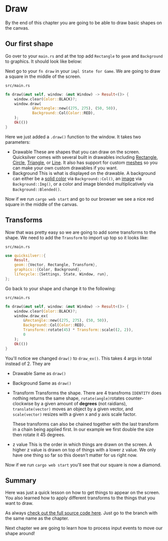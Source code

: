 # Draw
By the end of this chapter you are going to be able to draw basic shapes on the canvas.

## Our first shape
Go over to your `main.rs` and at the top add `Rectangle` to `geom` and `Background` to graphics. It should look like below:

Next go to your `fn draw` in your `impl State for Game`. We are going to draw a square in the middle of the screen. 

`src/main.rs`
``` Rust
fn draw(&mut self, window: &mut Window) -> Result<()> {
    window.clear(Color::BLACK)?;
    window.draw(
            &Rectangle::new((275, 275), (50, 50)),
            Background::Col(Color::RED),
    );
    Ok(())
}
```

Here we just added a `.draw()` function to the window. It takes two parameters:
- Drawable
    These are shapes that you can draw on the screen. Quicksilver comes with several built in drawables including [Rectangle](https://docs.rs/quicksilver/0.3.15/quicksilver/geom/struct.Line.html), [Circle](https://docs.rs/quicksilver/0.3.15/quicksilver/geom/struct.Circle.html), [Triangle](https://docs.rs/quicksilver/0.3.15/quicksilver/geom/struct.Circle.html), or [Line](https://docs.rs/quicksilver/0.3.15/quicksilver/geom/struct.Line.html). It also has support for custom [meshes](https://docs.rs/quicksilver/0.3.15/quicksilver/tutorials/_11_mesh/index.html) so you can make your own custom drawables if you want. 
- Background
    This is what is displayed on the drawable. A background can either be a [solid color](https://docs.rs/quicksilver/0.3.15/quicksilver/graphics/struct.Color.html) via `Background::Col()`, an [image](https://docs.rs/quicksilver/0.3.15/quicksilver/graphics/struct.Image.html) via `Background::Img()`, or a color and image blended multiplicatively via `Background::Blended()`.
 
 Now if we run `cargo web start` and go to our browser we see a nice red square in the middle of the canvas.

 ## Transforms
 Now that was pretty easy so we are going to add some transforms to the shape. We need to add the `Transform` to import up top so it looks like:
 
 `src/main.rs`
``` Rust
use quicksilver::{
    Result,
    geom::{Vector, Rectangle, Transform},
    graphics::{Color, Background},
    lifecycle::{Settings, State, Window, run},
};
```

Go back to your shape and change it to the following:

`src/main.rs`
``` Rust
fn draw(&mut self, window: &mut Window) -> Result<()> {
    window.clear(Color::BLACK)?;
    window.draw_ex(
        &Rectangle::new((275, 275), (50, 50)),
        Background::Col(Color::RED),
        Transform::rotate(45) * Transform::scale((2, 2)),
        0
    );
    Ok(())
}
```

You'll notice we changed `draw()` to `draw_ex()`. This takes 4 args in total instead of 2. They are
- Drawable
    Same as `draw()`
- Background
    Same as `draw()`
- Transform
    Transforms the shape. There are 4 transfroms `IDENTITY` does nothing returns the same shape, `rotate(angle)`rotates counter-clockwise by a given amount of **degrees** (not raidians), `translate(vector)` moves an object by a given vector, and `scale(vector)` resizes with a given x and y axis scale factor.

    These transforms can also be chained together with the last transform in a chain being applied first. In our example we first double the size then rotate it 45 degrees. 
- z value
    This is the order in which things are drawn on the screen. A higher z value is drawn on top of things with a lower z value. We only have one thing so far so this doesn't matter for us right now.

Now if we run `cargo web start` you'll see that our square is now a diamond.

## Summary
Here was just a quick lesson on how to get things to appear on the screen. You also learned how to apply different transforms to the things that you want to draw.

 As always [check out the full source code here](https://github.com/DallasC/ohship). Just go to the branch with the same name as the chapter.

 Next chapter we are going to learn how to process input events to move our shape around!



